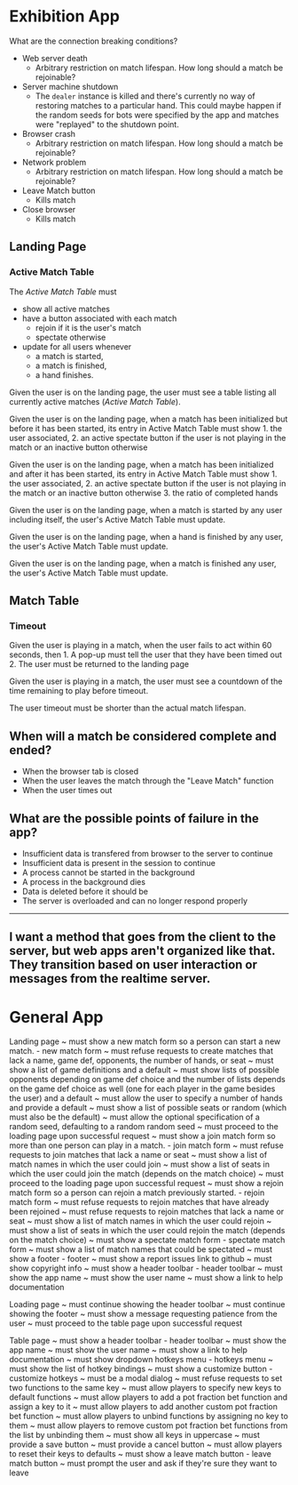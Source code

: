 Exhibition App
==============

What are the connection breaking conditions?
- Web server death
    - Arbitrary restriction on match lifespan. How long should a match be rejoinable?
- Server machine shutdown
    - The `dealer` instance is killed and there's currently no way of restoring matches to a particular hand. This could maybe happen if the random seeds for bots were specified by the app and matches were "replayed" to the shutdown point.
- Browser crash
    - Arbitrary restriction on match lifespan. How long should a match be rejoinable?
- Network problem
    - Arbitrary restriction on match lifespan. How long should a match be rejoinable?
- Leave Match button
    - Kills match
- Close browser
    - Kills match


Landing Page
------------

### Active Match Table

The *Active Match Table* must
- show all active matches
- have a button associated with each match
    - rejoin if it is the user's match
    - spectate otherwise
- update for all users whenever
    - a match is started,
    - a match is finished,
    - a hand finishes.

Given the user is on the landing page,
the user must see a table listing all currently active matches (*Active Match Table*).

Given the user is on the landing page,
when a match has been initialized but before it has been started,
its entry in Active Match Table must show
    1. the user associated,
    2. an active spectate button if the user is not playing in the match or an inactive button otherwise

Given the user is on the landing page,
when a match has been initialized and after it has been started,
its entry in Active Match Table must show
    1. the user associated,
    2. an active spectate button if the user is not playing in the match or an inactive button otherwise
    3. the ratio of completed hands

Given the user is on the landing page,
when a match is started by any user including itself,
the user's Active Match Table must update.

Given the user is on the landing page,
when a hand is finished by any user,
the user's Active Match Table must update.

Given the user is on the landing page,
when a match is finished any user,
the user's Active Match Table must update.


Match Table
-----------

### Timeout

Given the user is playing in a match,
when the user fails to act within 60 seconds,
then
    1. A pop-up must tell the user that they have been timed out
    2. The user must be returned to the landing page

Given the user is playing in a match,
the user must see a countdown of the time remaining to play before timeout.

The user timeout must be shorter than the actual match lifespan.





When will a match be considered complete and ended?
---------------------------------------------------
- When the browser tab is closed
- When the user leaves the match through the "Leave Match" function
- When the user times out


What are the possible points of failure in the app?
---------------------------------------------------
- Insufficient data is transfered from browser to the server to continue
- Insufficient data is present in the session to continue
- A process cannot be started in the background
- A process in the background dies
- Data is deleted before it should be
- The server is overloaded and can no longer respond properly


---
I want a method that goes from the client to the server, but web apps aren't organized like that. They transition based on user interaction or messages from the realtime server.
---


General App
===========

Landing page
~   must show a new match form so a person can start a new match.
    - new match form
    ~   must refuse requests to create matches that lack a name, game def, opponents, the number of hands, or seat
    ~   must show a list of game definitions and a default
    ~   must show lists of possible opponents depending on game def choice and the number of lists depends on the game def choice as well (one for each player in the game besides the user) and a default
    ~   must allow the user to specify a number of hands and provide a default
    ~   must show a list of possible seats or random (which must also be the default)
    ~   must allow the optional specification of a random seed, defaulting to a random random seed
    ~   must proceed to the loading page upon successful request
~   must show a join match form so more than one person can play in a match.
    - join match form
    ~   must refuse requests to join matches that lack a name or seat
    ~   must show a list of match names in which the user could join
    ~   must show a list of seats in which the user could join the match (depends on the match choice)
    ~   must proceed to the loading page upon successful request
~   must show a rejoin match form so a person can rejoin a match previously started.
    - rejoin match form
    ~   must refuse requests to rejoin matches that have already been rejoined
    ~   must refuse requests to rejoin matches that lack a name or seat
    ~   must show a list of match names in which the user could rejoin
    ~   must show a list of seats in which the user could rejoin the match (depends on the match choice)
~   must show a spectate match form
    - spectate match form
    ~   must show a list of match names that could be spectated
~   must show a footer
    - footer
    ~   must show a report issues link to github
    ~   must show copyright info
~   must show a header toolbar
    - header toolbar
    ~   must show the app name
    ~   must show the user name
    ~   must show a link to help documentation

Loading page
~   must continue showing the header toolbar
~   must continue showing the footer
~   must show a message requesting patience from the user
~   must proceed to the table page upon successful request

Table page
~   must show a header toolbar
    - header toolbar
    ~   must show the app name
    ~   must show the user name
    ~   must show a link to help documentation
    ~   must show dropdown hotkeys menu
        - hotkeys menu
        ~   must show the list of hotkey bindings
        ~   must show a customize button
            - customize hotkeys
            ~   must be a modal dialog
            ~   must refuse requests to set two functions to the same key
            ~   must allow players to specify new keys to default functions
            ~   must allow players to add a pot fraction bet function and assign a key to it
            ~   must allow players to add another custom pot fraction bet function
            ~   must allow players to unbind functions by assigning no key to them
            ~   must allow players to remove custom pot fraction bet functions from the list by unbinding them
            ~   must show all keys in uppercase
            ~   must provide a save button
            ~   must provide a cancel button
            ~   must allow players to reset their keys to defaults
    ~   must show a leave match button
        - leave match button
        ~   must prompt the user and ask if they're sure they want to leave
